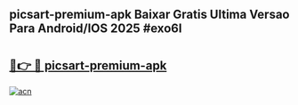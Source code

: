 ## picsart-premium-apk Baixar Gratis Ultima Versao Para Android/IOS 2025 #exo6l

# <h2><a href="https://ainizakaria.my?title=picsart-premium-apk&ref=20M">🔗👉 🔴 picsart-premium-apk</a></h2>

[![acn](https://github.com/user-attachments/assets/0f9c940e-d8b0-45ae-aac7-cd30a18b3e1c)](https://ainizakaria.my?title=picsart-premium-apk&ref=20M)

